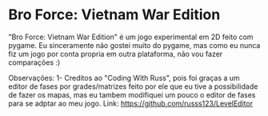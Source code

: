 # Bro Force: Vietnam War Edition
"Bro Force: Vietnam War Edition" é um jogo experimental em 2D feito com pygame.
Eu sinceramente não gostei muito do pygame, mas como eu nunca fiz um jogo por conta propria em outra plataforma, não vou fazer comparações :)

Observações: 
1- Creditos ao "Coding With Russ", pois foi graças a um editor de fases por grades/matrizes feito por ele
que eu tive a possibilidade de fazer os mapas, mas eu tambem modifiquei um pouco o editor de fases para se adptar
ao meu jogo. Link: https://github.com/russs123/LevelEditor

